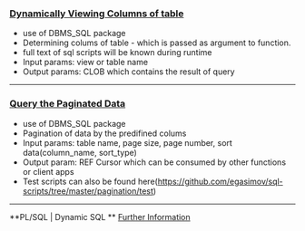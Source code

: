 
### [Dynamically Viewing Columns of table ](https://github.com/egasimov/sql-scripts/blob/master/viewing/dynamically-viewing-columns.sql)
- use of DBMS_SQL package
- Determining colums of table - which is passed as argument to function.
- full text of sql scripts will be known during runtime
- Input params: view or table name
- Output params: CLOB which contains the result of query

--------------------------------------------------------

### [Query the Paginated Data ](https://github.com/egasimov/sql-scripts/tree/master/pagination)
- use of DBMS_SQL package
- Pagination of data by the predifined colums
- Input params: table name, page size, page number, sort data(column_name, sort_type)
- Output param: REF Cursor which can be consumed by other functions or client apps
- Test scripts can also be found here(https://github.com/egasimov/sql-scripts/tree/master/pagination/test)

--------------------------------------------------------
**PL/SQL | Dynamic SQL ** [Further Information](https://docs.oracle.com/cd/E11882_01/appdev.112/e25519/dynamic.htm#LNPLS011)

